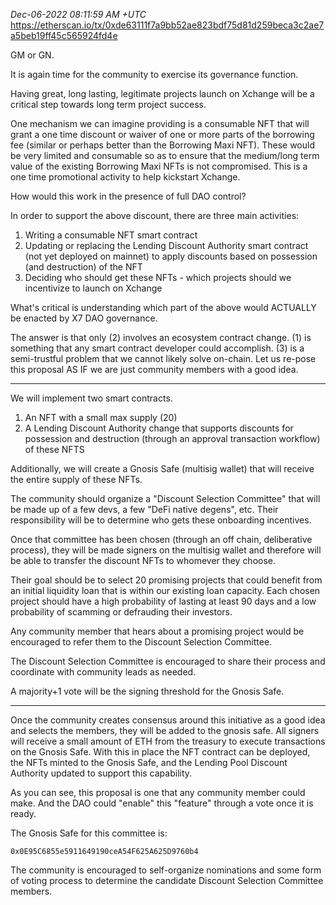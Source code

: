 _Dec-06-2022 08:11:59 AM +UTC_\
https://etherscan.io/tx/0xde63111f7a9bb52ae823bdf75d81d259beca3c2ae7a5beb19ff45c565924fd4e

GM or GN.

It is again time for the community to exercise its governance function.

Having great, long lasting, legitimate projects launch on Xchange will be a critical step towards long term project success.

One mechanism we can imagine providing is a consumable NFT that will grant a one time discount or waiver of one or more parts of the borrowing fee (similar or perhaps better than the Borrowing Maxi NFT). These would be very limited and consumable so as to ensure that the medium/long term value of the existing Borrowing Maxi NFTs is not compromised. This is a one time promotional activity to help kickstart Xchange.

How would this work in the presence of full DAO control?

In order to support the above discount, there are three main activities:

1. Writing a consumable NFT smart contract
2. Updating or replacing the Lending Discount Authority smart contract (not yet deployed on mainnet) to apply discounts based on possession (and destruction) of the NFT
3. Deciding who should get these NFTs - which projects should we incentivize to launch on Xchange

What's critical is understanding which part of the above would ACTUALLY be enacted by X7 DAO governance.

The answer is that only (2) involves an ecosystem contract change. (1) is something that any smart contract developer could accomplish. (3) is a semi-trustful problem that we cannot likely solve on-chain. Let us re-pose this proposal AS IF we are just community members with a good idea.

---

We will implement two smart contracts.

1. An NFT with a small max supply (20)
2. A Lending Discount Authority change that supports discounts for possession and destruction (through an approval transaction workflow) of these NFTS

Additionally, we will create a Gnosis Safe (multisig wallet) that will receive the entire supply of these NFTs.

The community should organize a "Discount Selection Committee" that will be made up of a few devs, a few "DeFi native degens", etc. Their responsibility will be to determine who gets these onboarding incentives.

Once that committee has been chosen (through an off chain, deliberative process), they will be made signers on the multisig wallet and therefore will be able to transfer the discount NFTs to whomever they choose.

Their goal should be to select 20 promising projects that could benefit from an initial liquidity loan that is within our existing loan capacity. Each chosen project should have a high probability of lasting at least 90 days and a low probability of scamming or defrauding their investors.

Any community member that hears about a promising project would be encouraged to refer them to the Discount Selection Committee.

The Discount Selection Committee is encouraged to share their process and coordinate with community leads as needed.

A majority+1 vote will be the signing threshold for the Gnosis Safe.

---

Once the community creates consensus around this initiative as a good idea and selects the members, they will be added to the gnosis safe. All signers will receive a small amount of ETH from the treasury to execute transactions on the Gnosis Safe. With this in place the NFT contract can be deployed, the NFTs minted to the Gnosis Safe, and the Lending Pool Discount Authority updated to support this capability.

As you can see, this proposal is one that any community member could make. And the DAO could "enable" this "feature" through a vote once it is ready.

The Gnosis Safe for this committee is:

    0x0E95C6855e5911649190ceA54F625A625D9760b4

The community is encouraged to self-organize nominations and some form of voting process to determine the candidate Discount Selection Committee members.
